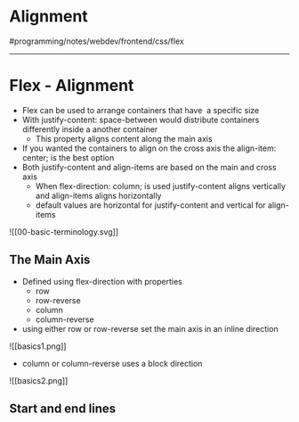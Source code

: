 # Alignment
#programming/notes/webdev/frontend/css/flex
- - - -
# Flex - Alignment
* Flex can be used to arrange containers that have  a specific size
* With justify-content: space-between would distribute containers differently inside a another container
	* This property aligns content along the main axis
* If you wanted the containers to align on the cross axis the align-item: center; is the best option
* Both justify-content and align-items are based on the main and cross axis
	* When flex-direction: column; is used justify-content aligns vertically and align-items aligns horizontally
	* default values are horizontal for justify-content and vertical for align-items

![[00-basic-terminology.svg]]

## The Main Axis

* Defined using flex-direction with properties
	* row
	* row-reverse
	* column
	* column-reverse
* using either row or row-reverse set the main axis in an inline direction

![[basics1.png]]

* column or column-reverse uses a block direction

![[basics2.png]]

## Start and end lines
